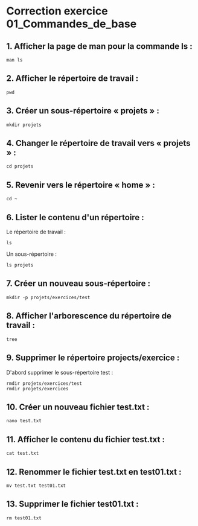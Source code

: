 # Correction exercice 01_Commandes_de_base

## 1. Afficher la page de man pour la commande ls :
```shell
man ls
```

## 2. Afficher le répertoire de travail :
```shell
pwd
```

## 3. Créer un sous-répertoire « projets » :
```shell
mkdir projets
```
    
## 4. Changer le répertoire de travail vers « projets » :
```shell
cd projets
```

## 5. Revenir vers le répertoire « home » :
```shell
cd ~
```

## 6. Lister le contenu d'un répertoire :
Le répertoire de travail :
```shell
ls
```
Un sous-répertoire :
```shell
ls projets
```

## 7. Créer un nouveau sous-répertoire :
```shell
mkdir -p projets/exercices/test
```

## 8. Afficher l'arborescence du répertoire de travail :
```shell
tree
```

## 9. Supprimer le répertoire projects/exercice :
D'abord supprimer le sous-répertoire test :
```shell
rmdir projets/exercices/test
rmdir projets/exercices
```

## 10. Créer un nouveau fichier test.txt :
```shell
nano test.txt
```

## 11. Afficher le contenu du fichier test.txt :
```shell
cat test.txt
```

## 12. Renommer le fichier test.txt en test01.txt :
```shell
mv test.txt test01.txt
```

## 13. Supprimer le fichier test01.txt :
```shell
rm test01.txt
```
